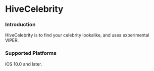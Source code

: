 # HiveCelebrity

### Introduction
HiveCelebrity is to find your celebrity lookalike, and uses experimental VIPER.

### Supported Platforms
iOS 10.0 and later.